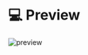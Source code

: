 # :computer: Preview

![preview](https://user-images.githubusercontent.com/54718471/72686235-3df0f980-3ad1-11ea-8e6d-e11e248997bb.png)
